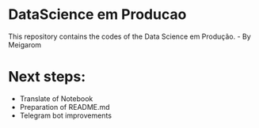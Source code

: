 # DataScience em Producao
This repository contains the codes of the Data Science em Produção. - By Meigarom


# Next steps:

- Translate of Notebook
- Preparation of README.md
- Telegram bot improvements
